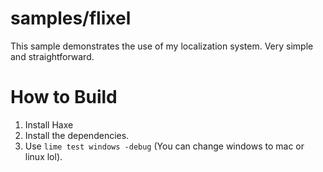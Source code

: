 # samples/flixel

This sample demonstrates the use of my localization system.
Very simple and straightforward.

# How to Build
1. Install Haxe
2. Install the dependencies.
3. Use `lime test windows -debug` (You can change windows to mac or linux lol).
